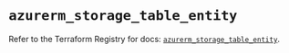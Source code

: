 # `azurerm_storage_table_entity`

Refer to the Terraform Registry for docs: [`azurerm_storage_table_entity`](https://registry.terraform.io/providers/hashicorp/azurerm/4.47.0/docs/resources/storage_table_entity).
